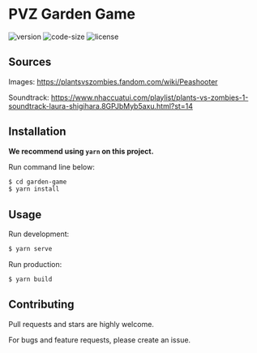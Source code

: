# PVZ Garden Game

![version](https://img.shields.io/github/package-json/v/tronghieu60s/garden-game)
![code-size](https://img.shields.io/github/languages/code-size/tronghieu60s/garden-game)
![license](https://img.shields.io/github/license/tronghieu60s/garden-game)

## Sources

Images: https://plantsvszombies.fandom.com/wiki/Peashooter

Soundtrack: https://www.nhaccuatui.com/playlist/plants-vs-zombies-1-soundtrack-laura-shigihara.8GPJbMyb5axu.html?st=14

## Installation

**We recommend using `yarn` on this project.**

Run command line below:

```bash
$ cd garden-game
$ yarn install
```

## Usage

Run development:

```bash
$ yarn serve
```

Run production:

```bash
$ yarn build
```


## Contributing
Pull requests and stars are highly welcome.

For bugs and feature requests, please create an issue.
